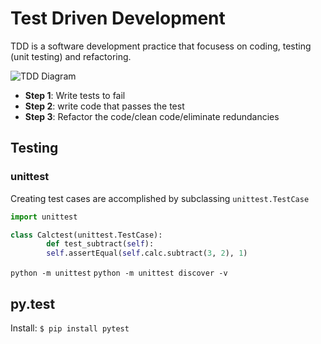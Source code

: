 # Test Driven Development

TDD is a software development practice that focusess
on coding, testing (unit testing) and refactoring.

![TDD Diagram](https://www.xenonstack.com/images/insights/2020/04/test-driven-development-tools-best-practices-xenonstack.png)

- **Step 1**: Write tests to fail
- **Step 2**: write code that passes the test
- **Step 3**: Refactor the code/clean code/eliminate redundancies

## Testing

### unittest
Creating test cases are accomplished by subclassing `unittest.TestCase`
```python
import unittest

class Calctest(unittest.TestCase):
        def test_subtract(self):
        self.assertEqual(self.calc.subtract(3, 2), 1)
```

`python -m unittest`
`python -m unittest discover -v`

## py.test
Install:
`$ pip install pytest`
